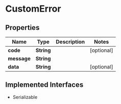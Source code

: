 

# CustomError

## Properties

Name | Type | Description | Notes
------------ | ------------- | ------------- | -------------
**code** | **String** |  |  [optional]
**message** | **String** |  | 
**data** | **String** |  |  [optional]


## Implemented Interfaces

* Serializable


